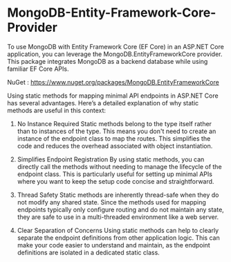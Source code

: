 # MongoDB-Entity-Framework-Core-Provider
To use MongoDB with Entity Framework Core (EF Core) in an ASP.NET Core application, you can leverage the MongoDB.EntityFrameworkCore provider. This package integrates MongoDB as a backend database while using familiar EF Core APIs.

NuGet : https://www.nuget.org/packages/MongoDB.EntityFrameworkCore

Using static methods for mapping minimal API endpoints in ASP.NET Core has several advantages. Here’s a detailed explanation of why static methods are useful in this context:

1. No Instance Required
Static methods belong to the type itself rather than to instances of the type. This means you don't need to create an instance of the endpoint class to map the routes. This simplifies the code and reduces the overhead associated with object instantiation.

2. Simplifies Endpoint Registration
By using static methods, you can directly call the methods without needing to manage the lifecycle of the endpoint class. This is particularly useful for setting up minimal APIs where you want to keep the setup code concise and straightforward.

3. Thread Safety
Static methods are inherently thread-safe when they do not modify any shared state. Since the methods used for mapping endpoints typically only configure routing and do not maintain any state, they are safe to use in a multi-threaded environment like a web server.

4. Clear Separation of Concerns
Using static methods can help to clearly separate the endpoint definitions from other application logic. This can make your code easier to understand and maintain, as the endpoint definitions are isolated in a dedicated static class.
